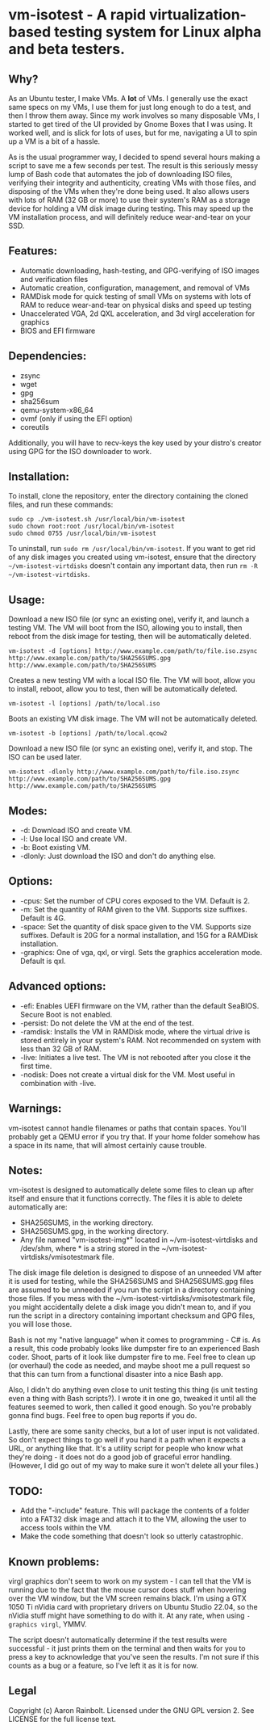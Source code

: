 # vm-isotest - A rapid virtualization-based testing system for Linux alpha and beta testers.

## Why?

As an Ubuntu tester, I make VMs. A **lot** of VMs. I generally use the exact same specs on my VMs, I use them for just long enough to do a test, and then I throw them away. Since my work involves so many disposable VMs, I started to get tired of the UI provided by Gnome Boxes that I was using. It worked well, and is slick for lots of uses, but for me, navigating a UI to spin up a VM is a bit of a hassle.

As is the usual programmer way, I decided to spend several hours making a script to save me a few seconds per test. The result is this seriously messy lump of Bash code that automates the job of downloading ISO files, verifying their integrity and authenticity, creating VMs with those files, and disposing of the VMs when they're done being used. It also allows users with lots of RAM (32 GB or more) to use their system's RAM as a storage device for holding a VM disk image during testing. This may speed up the VM installation process, and will definitely reduce wear-and-tear on your SSD.

## Features:

* Automatic downloading, hash-testing, and GPG-verifying of ISO images and verification files
* Automatic creation, configuration, management, and removal of VMs
* RAMDisk mode for quick testing of small VMs on systems with lots of RAM to reduce wear-and-tear on physical disks and speed up testing
* Unaccelerated VGA, 2d QXL acceleration, and 3d virgl acceleration for graphics
* BIOS and EFI firmware

## Dependencies:

* zsync
* wget
* gpg
* sha256sum
* qemu-system-x86_64
* ovmf (only if using the EFI option)
* coreutils

Additionally, you will have to recv-keys the key used by your distro's creator using GPG for the ISO downloader to work.

## Installation:

To install, clone the repository, enter the directory containing the cloned files, and run these commands:

    sudo cp ./vm-isotest.sh /usr/local/bin/vm-isotest
    sudo chown root:root /usr/local/bin/vm-isotest
    sudo chmod 0755 /usr/local/bin/vm-isotest

To uninstall, run `sudo rm /usr/local/bin/vm-isotest`. If you want to get rid of any disk images you created using vm-isotest, ensure that the directory `~/vm-isotest-virtdisks` doesn't contain any important data, then run `rm -R ~/vm-isotest-virtdisks`.

## Usage:

Download a new ISO file (or sync an existing one), verify it, and launch a testing VM. The VM will boot from the ISO, allowing you to install, then reboot from the disk image for testing, then will be automatically deleted.

    vm-isotest -d [options] http://www.example.com/path/to/file.iso.zsync http://www.example.com/path/to/SHA256SUMS.gpg http://www.example.com/path/to/SHA256SUMS

Creates a new testing VM with a local ISO file. The VM will boot, allow you to install, reboot, allow you to test, then will be automatically deleted.

    vm-isotest -l [options] /path/to/local.iso

Boots an existing VM disk image. The VM will not be automatically deleted.

    vm-isotest -b [options] /path/to/local.qcow2

Download a new ISO file (or sync an existing one), verify it, and stop. The ISO can be used later.

    vm-isotest -dlonly http://www.example.com/path/to/file.iso.zsync http://www.example.com/path/to/SHA256SUMS.gpg http://www.example.com/path/to/SHA256SUMS

## Modes:

* -d: Download ISO and create VM.
* -l: Use local ISO and create VM.
* -b: Boot existing VM.
* -dlonly: Just download the ISO and don't do anything else.

## Options:

* -cpus: Set the number of CPU cores exposed to the VM. Default is 2.
* -m: Set the quantity of RAM given to the VM. Supports size suffixes. Default is 4G.
* -space: Set the quantity of disk space given to the VM. Supports size suffixes. Default is 20G for a normal installation, and 15G for a RAMDisk installation.
* -graphics: One of vga, qxl, or virgl. Sets the graphics acceleration mode. Default is qxl.

## Advanced options:

* -efi: Enables UEFI firmware on the VM, rather than the default SeaBIOS. Secure Boot is not enabled.
* -persist: Do not delete the VM at the end of the test.
* -ramdisk: Installs the VM in RAMDisk mode, where the virtual drive is stored entirely in your system's RAM. Not recommended on system with less than 32 GB of RAM.
* -live: Initiates a live test. The VM is not rebooted after you close it the first time.
* -nodisk: Does not create a virtual disk for the VM. Most useful in combination with -live.

## Warnings:

vm-isotest cannot handle filenames or paths that contain spaces. You'll probably get a QEMU error if you try that. If your home folder somehow has a space in its name, that will almost certainly cause trouble.

## Notes:

vm-isotest is designed to automatically delete some files to clean up after itself and ensure that it functions correctly. The files it is able to delete automatically are:

* SHA256SUMS, in the working directory.
* SHA256SUMS.gpg, in the working directory.
* Any file named "vm-isotest-img*" located in ~/vm-isotest-virtdisks and /dev/shm, where * is a string stored in the ~/vm-isotest-virtdisks/vmisotestmark file.

The disk image file deletion is designed to dispose of an unneeded VM after it is used for testing, while the SHA256SUMS and SHA256SUMS.gpg files are assumed to be unneeded if you run the script in a directory containing those files. If you mess with the ~/vm-isotest-virtdisks/vmisotestmark file, you might accidentally delete a disk image you didn't mean to, and if you run the script in a directory containing important checksum and GPG files, you will lose those.

Bash is not my "native language" when it comes to programming - C# is. As a result, this code probably looks like dumpster fire to an experienced Bash coder. Shoot, parts of it look like dumpster fire to me. Feel free to clean up (or overhaul) the code as needed, and maybe shoot me a pull request so that this can turn from a functional disaster into a nice Bash app.

Also, I didn't do anything even close to unit testing this thing (is unit testing even a thing with Bash scripts?). I wrote it in one go, tweaked it until all the features seemed to work, then called it good enough. So you're probably gonna find bugs. Feel free to open bug reports if you do.

Lastly, there are some sanity checks, but a lot of user input is not validated. So don't expect things to go well if you hand it a path when it expects a URL, or anything like that. It's a utility script for people who know what they're doing - it does not do a good job of graceful error handling. (However, I did go out of my way to make sure it won't delete all your files.)

## TODO:

* Add the "-include" feature. This will package the contents of a folder into a FAT32 disk image and attach it to the VM, allowing the user to access tools within the VM.
* Make the code something that doesn't look so utterly catastrophic.

## Known problems:

virgl graphics don't seem to work on my system - I can tell that the VM is running due to the fact that the mouse cursor does stuff when hovering over the VM window, but the VM screen remains black. I'm using a GTX 1050 Ti nVidia card with proprietary drivers on Ubuntu Studio 22.04, so the nVidia stuff might have something to do with it. At any rate, when using `-graphics virgl`, YMMV.

The script doesn't automatically determine if the test results were successful - it just prints them on the terminal and then waits for you to press a key to acknowledge that you've seen the results. I'm not sure if this counts as a bug or a feature, so I've left it as it is for now.

## Legal

Copyright (c) Aaron Rainbolt. Licensed under the GNU GPL version 2. See LICENSE for the full license text.
